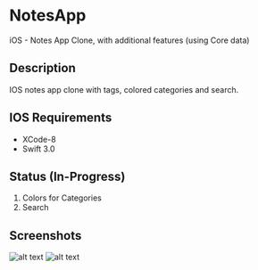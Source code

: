 # NotesApp
iOS - Notes App Clone, with additional features (using Core data)


## Description

IOS notes app clone with tags, colored categories and search.


## IOS Requirements
* XCode-8
* Swift 3.0

## Status (In-Progress)

1. Colors for Categories
2. Search

## Screenshots

![alt text](https://github.com/arunsivakumar/NotesApp/blob/master/Screenshots/1.png "Initial Screen")
![alt text](https://github.com/arunsivakumar/NotesApp/blob/master/Screenshots/2.png "Edit Screen")
